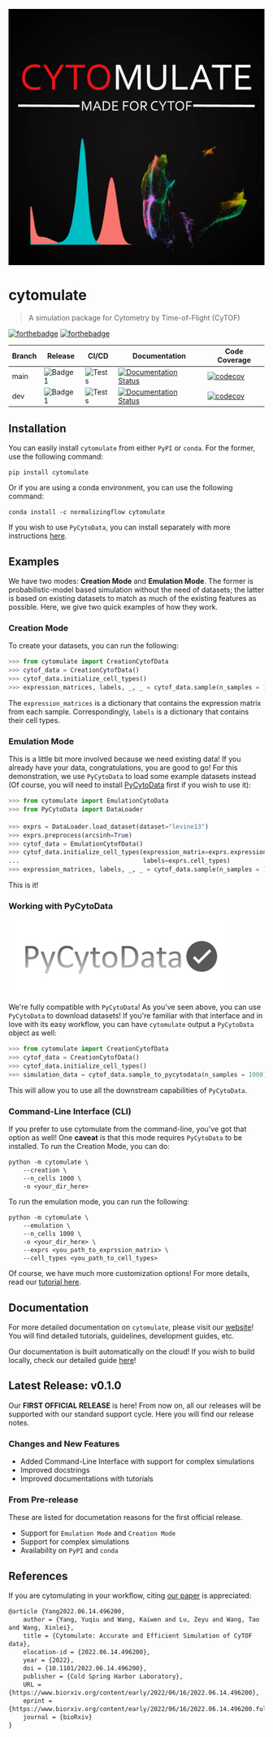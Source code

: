 ![Logo](/assets/cytomulate.jpg)

# cytomulate
> A simulation package for Cytometry by Time-of-Flight (CyTOF)

[![forthebadge](https://forthebadge.com/images/badges/open-source.svg)](https://forthebadge.com)
[![forthebadge](https://forthebadge.com/images/badges/made-with-python.svg)](https://forthebadge.com)

| Branch | Release | CI/CD | Documentation | Code Coverage |
| --- | --- | --- | --- | --- |
| main | ![Badge1](https://img.shields.io/badge/Version-v0.1.0-success) | ![Tests](https://github.com/kevin931/cytomulate/actions/workflows/ci.yml/badge.svg?branch=main) | [![Documentation Status](https://readthedocs.org/projects/cytomulate/badge/?version=dev)](https://cytomulate.readthedocs.io/en/main/?badge=main) |  [![codecov](https://codecov.io/gh/kevin931/cytomulate/branch/dev/graph/badge.svg?token=F5H0QTXGMR)](https://codecov.io/gh/kevin931/cytomulate) |
| dev | ![Badge1](https://img.shields.io/badge/Version-v0.1.0-success) |![Tests](https://github.com/kevin931/cytomulate/actions/workflows/ci.yml/badge.svg?branch=dev) | [![Documentation Status](https://readthedocs.org/projects/cytomulate/badge/?version=dev)](https://cytomulate.readthedocs.io/en/dev/?badge=dev) | [![codecov](https://codecov.io/gh/kevin931/cytomulate/branch/dev/graph/badge.svg?token=F5H0QTXGMR)](https://codecov.io/gh/kevin931/cytomulate) |


## Installation

You can easily install ``cytomulate`` from either ``PyPI`` or ``conda``. For the former, use the following command:

```shell
pip install cytomulate

```

Or if you are using a conda environment, you can use the following command:

```shell
conda install -c normalizingflow cytomulate

```
If you wish to use ``PyCytoData``, you can install separately with more instructions [here](https://cytomulate.readthedocs.io/en/dev/installation.html).

## Examples

We have two modes: **Creation Mode** and **Emulation Mode**. The former is probabilistic-model based simulation without the need of datasets; the latter is based on existing datasets to match as much of the existing features as possible. Here, we give two quick examples of how they work.


### Creation Mode

To create your datasets, you can run the following:

```python
>>> from cytomulate import CreationCytofData
>>> cytof_data = CreationCytofData()
>>> cytof_data.initialize_cell_types()
>>> expression_matrices, labels, _, _ = cytof_data.sample(n_samples = 1000)
```
The ``expression_matrices`` is a dictionary that contains the expression matrix from each sample. Correspondingly, ``labels`` is a dictionary that contains their cell types.


### Emulation Mode

This is a little bit more involved because we need existing data! If you already have your data, congratulations, you are good to go! For this demonstration, we use ``PyCytoData`` to load some example datasets instead (Of course, you will need to install [PyCytoData](https://pycytodata.readthedocs.io/en/latest/index.html) first if you wish to use it):

```python
>>> from cytomulate import EmulationCytoData
>>> from PyCytoData import DataLoader

>>> exprs = DataLoader.load_dataset(dataset="levine13")
>>> exprs.preprocess(arcsinh=True)
>>> cytof_data = EmulationCytofData()
>>> cytof_data.initialize_cell_types(expression_matrix=exprs.expression_matrix,
...                                  labels=exprs.cell_types)
>>> expression_matrices, labels, _, _ = cytof_data.sample(n_samples = 1000)
```
This is it!

### Working with PyCytoData

![PyCytoData](/assets/pycytodata.jpg)

We're fully compatible with ``PyCytoData``! As you've seen above, you can use ``PyCytoData`` to download datasets! If you're familiar with that interface and in love with its easy workflow, you can have ``cytomulate`` output a ``PyCytoData`` object as well:

```python
>>> from cytomulate import CreationCytofData
>>> cytof_data = CreationCytofData()
>>> cytof_data.initialize_cell_types()
>>> simulation_data = cytof_data.sample_to_pycytodata(n_samples = 1000)
```
This will allow you to use all the downstream capabilities of ``PyCytoData``.

### Command-Line Interface (CLI)

If you prefer to use cytomulate from the command-line, you've got that option as well! One **caveat** is that this mode requires ``PyCytoData`` to be installed. To run the Creation Mode, you can do:

```shell
python -m cytomulate \
	--creation \
	--n_cells 1000 \
	-o <your_dir_here>
```

To run the emulation mode, you can run the following:

```shell
python -m cytomulate \
	--emulation \
	--n_cells 1000 \
	-o <your_dir_here> \
	--exprs <you_path_to_exprssion_matrix> \
	--cell_types <you_path_to_cell_types>
```
Of course, we have much more customization options! For more details, read our [tutorial here](https://cytomulate.readthedocs.io/en/dev/tutorial/cli.html).

## Documentation

For more detailed documentation on ``cytomulate``, please visit our [website](https://cytomulate.readthedocs.io/)! You will find detailed tutorials,
guidelines, development guides, etc.

Our documentation is built automatically on the cloud! If you wish to build locally, check our detailed guide [here](https://cytomulate.readthedocs.io/en/latest/change/build.html)!

## Latest Release: v0.1.0

Our **FIRST OFFICIAL RELEASE** is here! From now on, all our releases will be supported with our standard support cycle. Here you will find our release notes.

### Changes and New Features

- Added Command-Line Interface with support for complex simulations
- Improved docstrings
- Improved documentations with tutorials

### From Pre-release

These are listed for documetation reasons for the first official release.

- Support for ``Emulation Mode`` and ``Creation Mode``
- Support for complex simulations
- Availability on ``PyPI`` and ``conda``


## References

If you are cytomulating in your workflow, citing [our paper](https://doi.org/10.1101/2022.06.14.496200) is appreciated:

```
@article {Yang2022.06.14.496200,
	author = {Yang, Yuqiu and Wang, Kaiwen and Lu, Zeyu and Wang, Tao and Wang, Xinlei},
	title = {Cytomulate: Accurate and Efficient Simulation of CyTOF data},
	elocation-id = {2022.06.14.496200},
	year = {2022},
	doi = {10.1101/2022.06.14.496200},
	publisher = {Cold Spring Harbor Laboratory},
	URL = {https://www.biorxiv.org/content/early/2022/06/16/2022.06.14.496200},
	eprint = {https://www.biorxiv.org/content/early/2022/06/16/2022.06.14.496200.full.pdf},
	journal = {bioRxiv}
}
```